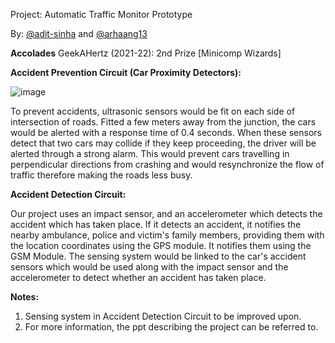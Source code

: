 Project: Automatic Traffic Monitor Prototype

By: [@adit-sinha](https://github.com/adit-sinha) and [@arhaang13](https://github.com/arhaang13)

**Accolades**
GeekAHertz (2021-22): 2nd Prize [Minicomp Wizards]

**Accident Prevention Circuit (Car Proximity Detectors):**

![image](https://user-images.githubusercontent.com/79353608/142604822-d06ca036-4885-4a96-bf8e-b4fb34bdacd0.png)

To prevent accidents, ultrasonic sensors would be fit on each side of intersection of roads. Fitted a few meters away from the junction, the cars would be alerted with a response time of 0.4 seconds. When these sensors detect that two cars may collide if they keep proceeding, the driver will be alerted through a strong alarm.
This would prevent cars travelling in perpendicular directions from crashing and would resynchronize the flow of traffic therefore making the roads less busy.

**Accident Detection Circuit:**

Our project uses an impact sensor, and an accelerometer which detects the accident which has taken place. If it detects an accident, it notifies the nearby ambulance, police and victim's family members, providing them with the location coordinates using the GPS module. It notifies them using the GSM Module. The sensing system would be linked to the car's accident sensors which would be used along with the impact sensor and the accelerometer to detect whether an accident has taken place.

**Notes:**
1) Sensing system in Accident Detection Circuit to be improved upon.
2) For more information, the ppt describing the project can be referred to.
